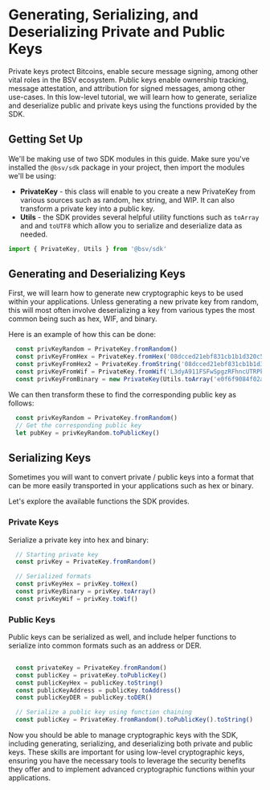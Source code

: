 # Generating, Serializing, and Deserializing Private and Public Keys

Private keys protect Bitcoins, enable secure message signing, among other vital roles in the BSV ecosystem. Public keys enable ownership tracking, message attestation, and attribution for signed messages, among other use-cases. In this low-level tutorial, we will learn how to generate, serialize and deserialize public and private keys using the functions provided by the SDK.

## Getting Set Up

We'll be making use of two SDK modules in this guide. Make sure you've installed the `@bsv/sdk` package in your project, then import the modules we'll be using:

- **PrivateKey** - this class will enable to you create a new PrivateKey from various sources such as random, hex string, and WIP. It can also transform a private key into a public key.
- **Utils** - the SDK provides several helpful utility functions such as `toArray` and and `toUTF8` which allow you to serialize and deserialize data as needed.

```ts
import { PrivateKey, Utils } from '@bsv/sdk'
```

## Generating and Deserializing Keys
First, we will learn how to generate new cryptographic keys to be used within your applications. Unless generating a new private key from random, this will most often involve deserializing a key from various types the most common being such as hex, WIF, and binary.

Here is an example of how this can be done:

```ts
  const privKeyRandom = PrivateKey.fromRandom()
  const privKeyFromHex = PrivateKey.fromHex('08dcced21ebf831cb1b1d320c5de2dee690ebea9b4930a7f1af9b7bde8f7858a')
  const privKeyFromHex2 = PrivateKey.fromString('08dcced21ebf831cb1b1d320c5de2dee690ebea9b4930a7f1af9b7bde8f7858a', 'hex')
  const privKeyFromWif = PrivateKey.fromWif('L3dyA911FSFwSpgzRFhncUTRPk57aNTHkEhRtXoi4W7fz63bR45W')
  const privKeyFromBinary = new PrivateKey(Utils.toArray('e0f6f9084f02a59cdc0aa9498b28fe8e20d0d4eeeb19af629761099210990894', 'hex'))
```

We can then transform these to find the corresponding public key  as follows:

```ts
  const privKeyRandom = PrivateKey.fromRandom()
  // Get the corresponding public key
  let pubKey = privKeyRandom.toPublicKey()
```

## Serializing Keys

Sometimes you will want to convert private / public keys into a format that can be more easily transported in your applications such as hex or binary.

Let's explore the available functions the SDK provides.

### Private Keys
Serialize a private key into hex and binary:
```ts
  // Starting private key
  const privKey = PrivateKey.fromRandom()

  // Serialized formats
  const privKeyHex = privKey.toHex()
  const privKeyBinary = privKey.toArray()
  const privKeyWif = privKey.toWif()
```

### Public Keys
Public keys can be serialized as well, and include helper functions to serialize into common formats such as an address or DER.

```ts
  
  const privateKey = PrivateKey.fromRandom()
  const publicKey = privateKey.toPublicKey()
  const publicKeyHex = publicKey.toString()
  const publicKeyAddress = publicKey.toAddress()
  const publicKeyDER = publicKey.toDER()

  // Serialize a public key using function chaining
  const publicKey = PrivateKey.fromRandom().toPublicKey().toString()
```

Now you should be able to manage cryptographic keys with the SDK, including generating, serializing, and deserializing both private and public keys. These skills are important for using low-level cryptographic keys, ensuring you have the necessary tools to leverage the security benefits they offer and to implement advanced cryptographic functions within your applications.
